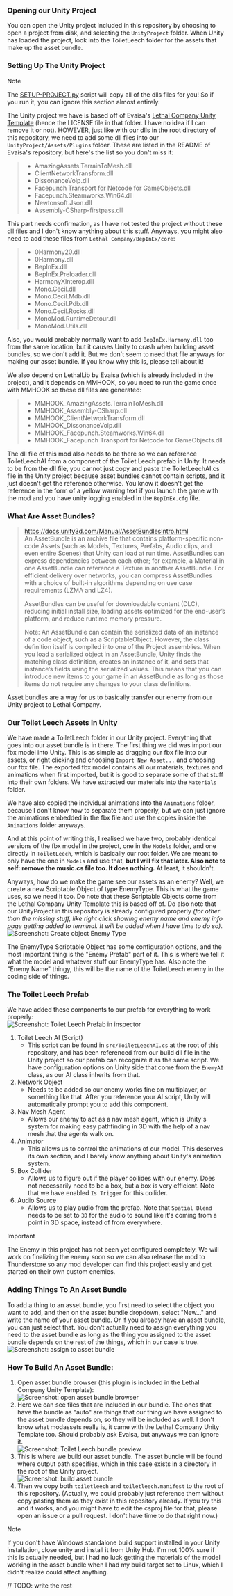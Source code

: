 ### Opening our Unity Project

You can open the Unity project included in this repository by choosing to open a project from disk, and selecting the `UnityProject` folder. When Unity has loaded the project, look into the ToiletLeech folder for the assets that make up the asset bundle.

### Setting Up The Unity Project

> [!NOTE]  
> The [SETUP-PROJECT.py](/SETUP-PROJECT.py) script will copy all of the dlls files for you! So if you run it, you can ignore this section almost entirely.

The Unity project we have is based off of Evaisa's [Lethal Company Unity Template](https://github.com/EvaisaDev/LethalCompanyUnityTemplate/) (hence the LICENSE file in that folder. I have no idea if I can remove it or not). HOWEVER, just like with our dlls in the root directory of this repository, we need to add some dll files into our `UnityProject/Assets/Plugins` folder. These are listed in the README of Evaisa's repository, but here's the list so you don't miss it:
>- AmazingAssets.TerrainToMesh.dll
>- ClientNetworkTransform.dll
>- DissonanceVoip.dll
>- Facepunch Transport for Netcode for GameObjects.dll
>- Facepunch.Steamworks.Win64.dll
>- Newtonsoft.Json.dll
>- Assembly-CSharp-firstpass.dll

This part needs confirmation, as I have not tested the project without these dll files and I don't know anything about this stuff.
Anyways, you might also need to add these files from `Lethal Company/BepInEx/core`:
>- 0Harmony20.dll
>- 0Harmony.dll
>- BepInEx.dll
>- BepInEx.Preloader.dll
>- HarmonyXInterop.dll
>- Mono.Cecil.dll
>- Mono.Cecil.Mdb.dll
>- Mono.Cecil.Pdb.dll
>- Mono.Cecil.Rocks.dll
>- MonoMod.RuntimeDetour.dll
>- MonoMod.Utils.dll

Also, you would probably normally want to add `BepInEx.Harmony.dll` too from the same location, but it causes Unity to crash when building asset bundles, so we don't add it. But we don't seem to need that file anyways for making our asset bundle. If you know why this is, please tell about it!

We also depend on LethalLib by Evaisa (which is already included in the project), and it depends on MMHOOK, so you need to run the game once with MMHOOK so these dll files are generated:
>- MMHOOK_AmazingAssets.TerrainToMesh.dll
>- MMHOOK_Assembly-CSharp.dll
>- MMHOOK_ClientNetworkTransform.dll
>- MMHOOK_DissonanceVoip.dll
>- MMHOOK_Facepunch.Steamworks.Win64.dll
>- MMHOOK_Facepunch Transport for Netcode for GameObjects.dll

The dll file of this mod also needs to be there so we can reference ToiletLeechAI from a component of the Toilet Leech prefab in Unity. It needs to be from the dll file, you cannot just copy and paste the ToiletLeechAI.cs file in the Unity project because asset bundles cannot contain scripts, and it just doesn't get the reference otherwise. You know it doesn't get the reference in the form of a yellow warning text if you launch the game with the mod and you have unity logging enabled in the `BepInEx.cfg` file.

### What Are Asset Bundles?

> https://docs.unity3d.com/Manual/AssetBundlesIntro.html  
An AssetBundle is an archive file that contains platform-specific non-code Assets (such as Models, Textures, Prefabs, Audio clips, and even entire Scenes) that Unity can load at run time. AssetBundles can express dependencies between each other; for example, a Material in one AssetBundle can reference a Texture in another AssetBundle. For efficient delivery over networks, you can compress AssetBundles with a choice of built-in algorithms depending on use case requirements (LZMA and LZ4).
>
> AssetBundles can be useful for downloadable content (DLC), reducing initial install size, loading assets optimized for the end-user’s platform, and reduce runtime memory pressure.
>
> Note: An AssetBundle can contain the serialized data of an instance of a code object, such as a ScriptableObject. However, the class definition itself is compiled into one of the Project assemblies. When you load a serialized object in an AssetBundle, Unity finds the matching class definition, creates an instance of it, and sets that instance’s fields using the serialized values. This means that you can introduce new items to your game in an AssetBundle as long as those items do not require any changes to your class definitions.

Asset bundles are a way for us to basically transfer our enemy from our Unity project to Lethal Company.

### Our Toilet Leech Assets In Unity

We have made a ToiletLeech folder in our Unity project. Everything that goes into our asset bundle is in there.
The first thing we did was import our fbx model into Unity. This is as simple as dragging our fbx file into our assets, or right clicking and choosing `Import New Asset...` and choosing our fbx file. The exported fbx model contains all our materials, textures and animations when first imported, but it is good to separate some of that stuff into their own folders. We have extracted our materials into the `Materials` folder.

We have also copied the individual animations into the `Animations` folder, because I don't know how to separate them properly, but we can just ignore the animations embedded in the fbx file and use the copies inside the `Animations` folder anyways.

And at this point of writing this, I realised we have two, probably identical versions of the fbx model in the project, one in the `Models` folder, and one directly in `ToiletLeech`, which is basically our root folder. We are meant to only have the one in `Models` and use that, **but I will fix that later. Also note to self: remove the music.cs file too. It does nothing.** At least, it shouldn't.

Anyways, how do we make the game see our assets as an enemy? Well, we create a new Scriptable Object of type EnemyType. This is what the game uses, so we need it too. Do note that these Scriptable Objects come from the Lethal Company Unity Template this is based off of. Do also note that our UnityProject in this repository is already configured properly *(for other than the missing stuff, like right click showing enemy name and enemy info page getting added to terminal. It will be added when I have time to do so)*.  
![Screenshot: Create object Enemy Type](./ForTutorial/CreateObjectEnemyType.png)

The EnemyType Scriptable Object has some configuration options, and the most important thing is the "Enemy Prefab" part of it. This is where we tell it what the model and whatever stuff our EnemyType has. Also note the "Enemy Name" thingy, this will be the name of the ToiletLeech enemy in the coding side of things.

### The Toilet Leech Prefab

We have added these components to our prefab for everything to work properly:  
![Screenshot: Toilet Leech Prefab in inspector](./ForTutorial/ToiletLeechPrefabInspector.png)

1. Toilet Leech AI (Script)
    - This script can be found in `src/ToiletLeechAI.cs` at the root of this repository, and has been referenced from our build dll file in the Unity project so our prefab can recognize it as the same script. We have configuration options on Unity side that come from the `EnemyAI` class, as our AI class inherits from that.
2. Network Object
    - Needs to be added so our enemy works fine on multiplayer, or something like that. After you reference your AI script, Unity will automatically prompt you to add this component.
3. Nav Mesh Agent
    - Allows our enemy to act as a nav mesh agent, which is Unity's system for making easy pathfinding in 3D with the help of a nav mesh that the agents walk on.
4. Animator
    - This allows us to control the animations of our model. This deserves its own section, and I barely know anything about Unity's animation system.
5. Box Collider
    - Allows us to figure out if the player collides with our enemy. Does not necessarily need to be a box, but a box is very efficient. Note that we have enabled `Is Trigger` for this collider.
6. Audio Source
    - Allows us to play audio from the prefab. Note that `Spatial Blend` needs to be set to `3D` for the audio to sound like it's coming from a point in 3D space, instead of from everywhere.

> [!IMPORTANT]
> The Enemy in this project has not been yet configured completely. We will work on finalizing the enemy soon so we can also release the mod to Thunderstore so any mod developer can find this project easily and get started on their own custom enemies.

### Adding Things To An Asset Bundle

To add a thing to an asset bundle, you first need to select the object you want to add, and then on the asset bundle dropdown, select "New..." and write the name of your asset bundle. Or if you already have an asset bundle, you can just select that. You don't actually need to assign everything you need to the asset bundle as long as the thing you assigned to the asset bundle depends on the rest of the things, which in our case is true.  
![Screenshot: assign to asset bundle](./ForTutorial/AssignToAssetBundle.png)

### How To Build An Asset Bundle:

1. Open asset bundle browser (this plugin is included in the Lethal Company Unity Template):  
![Screenshot: open asset bundle browser](./ForTutorial/OpenAssetBundleBrowser.png)
2. Here we can see files that are included in our bundle. The ones that have the bundle as "auto" are things that our thing we have assigned to the asset bundle depends on, so they will be included as well. I don't know what modassets really is, it came with the Lethal Company Unity Template too. Should probably ask Evaisa, but anyways we can ignore it.  
![Screenshot: Toilet Leech bundle preview](./ForTutorial/ToiletLeechBundlePreview.png)
3. This is where we build our asset bundle. The asset bundle will be found where output path specifies, which in this case exists in a directory in the root of the Unity project.  
![Screenshot: build asset bundle](./ForTutorial/BuildAssetBundle.png)
4. Then we copy both `toiletleech` and `toiletleech.manifest` to the root of this repository. (Actually, we could probably just reference them without copy pasting them as they exist in this repository already. If you try this and it works, and you might have to edit the csproj file for that, please open an issue or a pull request. I don't have time to do that right now.)

> [!NOTE]  
> If you don't have Windows standalone build support installed in your Unity installation, close unity and install it from Unity Hub. I'm not 100% sure if this is actually needed, but I had no luck getting the materials of the model working in the asset bundle when I had my build target set to Linux, which I didn't realize could affect anything.

// TODO: write the rest